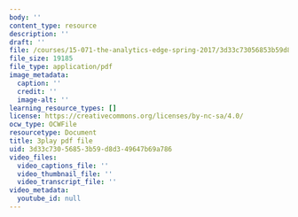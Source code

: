 ```yaml
---
body: ''
content_type: resource
description: ''
draft: ''
file: /courses/15-071-the-analytics-edge-spring-2017/3d33c73056853b59d8d349647b69a786_cllmFIIbzrc.pdf
file_size: 19185
file_type: application/pdf
image_metadata:
  caption: ''
  credit: ''
  image-alt: ''
learning_resource_types: []
license: https://creativecommons.org/licenses/by-nc-sa/4.0/
ocw_type: OCWFile
resourcetype: Document
title: 3play pdf file
uid: 3d33c730-5685-3b59-d8d3-49647b69a786
video_files:
  video_captions_file: ''
  video_thumbnail_file: ''
  video_transcript_file: ''
video_metadata:
  youtube_id: null
---
```

